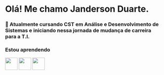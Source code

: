 # Olá! Me chamo Janderson Duarte.
### 📖 Atualmente cursando CST em Análise e Desenvolvimento de Sistemas e iniciando nessa jornada de mudança de carreira para a T.I.
### Estou aprendendo
<img loading="lazy" src="https://cdn.jsdelivr.net/gh/devicons/devicon@latest/icons/python/python-original.svg" width="40" height="40"/> <img loading ="lazy" src="https://cdn.jsdelivr.net/gh/devicons/devicon@latest/icons/java/java-original.svg" width="40" height="40"/> <img loading="lazy" src="https://cdn.jsdelivr.net/gh/devicons/devicon/icons/linux/linux-original.svg" width="40" height="40"/>
          
